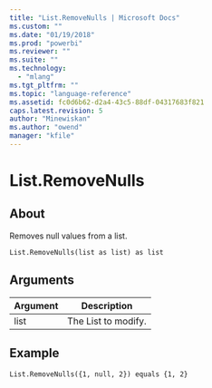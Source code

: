 ```yaml
---
title: "List.RemoveNulls | Microsoft Docs"
ms.custom: ""
ms.date: "01/19/2018"
ms.prod: "powerbi"
ms.reviewer: ""
ms.suite: ""
ms.technology: 
  - "mlang"
ms.tgt_pltfrm: ""
ms.topic: "language-reference"
ms.assetid: fc0d6b62-d2a4-43c5-88df-04317683f821
caps.latest.revision: 5
author: "Minewiskan"
ms.author: "owend"
manager: "kfile"
---
```

# List.RemoveNulls

  
## About  
Removes null values from a list.  
  
```  
List.RemoveNulls(list as list) as list  
```  
  
## Arguments  
  
|Argument|Description|  
|------------|---------------|  
|list|The List to modify.|  
  
## Example  
  
```  
List.RemoveNulls({1, null, 2}) equals {1, 2}  
```  
